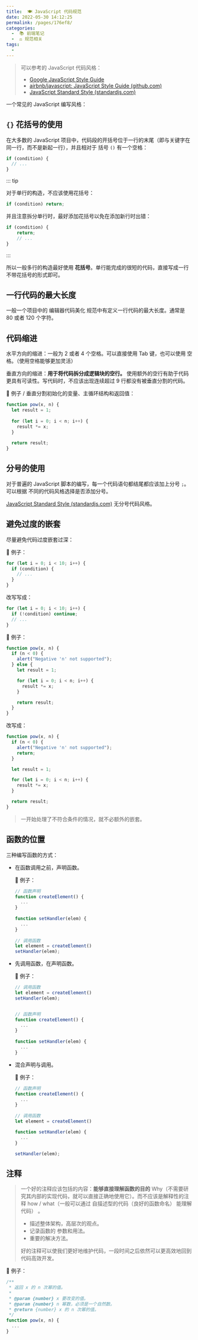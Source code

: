 ```yaml
---
title:  🍽 JavaScript 代码规范
date: 2022-05-30 14:12:25
permalink: /pages/176ef8/
categories:
  -  📚 前端笔记
  -  ⚖️ 规范相关
tags:
  - 
---
```

> 可以参考的 JavaScript 代码风格：
>
> + [Google JavaScript Style Guide](https://google.github.io/styleguide/jsguide.html)
> + [airbnb/javascript: JavaScript Style Guide (github.com)](https://github.com/airbnb/javascript)
> + [JavaScript Standard Style (standardjs.com)](https://standardjs.com/)

一个常见的 JavaScript 编写风格：

## `{}` 花括号的使用

在大多数的 JavaScript 项目中，代码段的开括号位于一行的末尾（即与关键字在同一行，而不是新起一行），并且相对于 括号 `()` 有一个空格：

```js
if (condition) {
  // ... 
}
```



::: tip

对于单行的构造，不应该使用花括号：

```js
if (condition) return;
```

并且注意拆分单行时，最好添加花括号以免在添加新行时出错：

```js
if (condition) {
	return;
	// ...
}
```

:::

所以一般多行的构造最好使用 **花括号**。单行能完成的很短的代码，直接写成一行不带花括号的形式即可。



## 一行代码的最大长度

一般一个项目中的 编辑器代码美化 规范中有定义一行代码的最大长度。通常是 80 或者 120 个字符。



## 代码缩进

水平方向的缩进：一般为 2 或者 4 个空格。可以直接使用 Tab 键，也可以使用 空格。（使用空格能够更加灵活）



垂直方向的缩进：**用于将代码拆分成逻辑块的空行。** 使用额外的空行有助于代码更具有可读性。写代码时，不应该出现连续超过 9 行都没有被垂直分割的代码。

🌰 例子 / 垂直分割初始化的变量、主循环结构和返回值：
```js
function pow(x, n) {
  let result = 1;
  
  for (let i = 0; i < n; i++) {
    result *= x;
  }
  
  return result;
}
```



## 分号的使用

对于普遍的 JavaScript 脚本的编写，每一个代码语句都结尾都应该加上分号 `;`。可以根据 不同的代码风格选择是否添加分号。

[JavaScript Standard Style (standardjs.com)](https://standardjs.com/) 无分号代码风格。



## 避免过度的嵌套

尽量避免代码过度嵌套过深：



🌰 例子：
```js
for (let i = 0; i < 10; i++) {
  if (condition) {
    // ... 
  }
}
```

改写写成：
```js
for (let i = 0; i < 10; i++) {
  if (!condition) continue;
  // ...
}
```



🌰 例子：
```js
function pow(x, n) {
  if (n < 0) {
    alert("Negative 'n' not supported");
  } else {
    let result = 1;

    for (let i = 0; i < n; i++) {
      result *= x;
    }

    return result;
  }
}
```

改写成：

```js
function pow(x, n) {
  if (n < 0) {
    alert("Negative 'n' not supported");
    return;
  }

  let result = 1;

  for (let i = 0; i < n; i++) {
    result *= x;
  }

  return result;
}
```

> 一开始处理了不符合条件的情况，就不必额外的嵌套。



## 函数的位置

三种编写函数的方式：

+ 在函数调用之前，声明函数。

  🌰 例子：
  ```js
  // 函数声明
  function createElement() {
    ...
  }
   
  function setHandler(elem) {
    ...
  }
    
  // 调用函数
  let element = createElement()
  setHandler(elem);
  ```



+ 先调用函数，在声明函数。

  🌰 例子：

  ```js
  // 调用函数
  let element = createElement()
  setHandler(elem);
  
  
  // 函数声明
  function createElement() {
    ...
  }
    
  function setHandler(elem) {
    ...
  }
  ```



+ 混合声明与调用。

  🌰 例子：

  ```js
  // 函数声明
  function createElement() {
    ...
  }
    
  // 调用函数
  let element = createElement()
  
  function setHandler(elem) {
    ...
  }
  
  setHandler(elem);
  ```





## 注释

> 一个好的注释应该包括的内容：**能够直接理解函数的目的** Why（不需要研究其内部的实现代码，就可以直接正确地使用它）。而不应该是解释性的注释 how / what（一般可以通过 自描述型的代码（良好的函数命名） 能理解代码） 。
>
> + 描述整体架构，高层次的观点。 
> + 记录函数的 参数和用法。
> + 重要的解决方法。
>
> 好的注释可以使我们更好地维护代码，一段时间之后依然可以更高效地回到代码高效开发。



🌰 例子：
```js
/**
 * 返回 x 的 n 次幂的值。
 *
 * @param {number} x 要改变的值。
 * @param {number} n 幂数，必须是一个自然数。
 * @return {number} x 的 n 次幂的值。
 */
function pow(x, n) {
  ...
}
```

